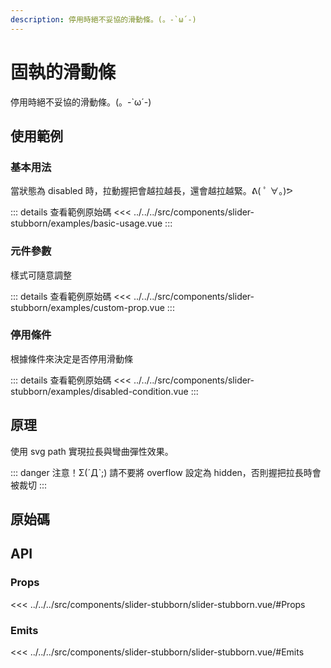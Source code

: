 ```yaml
---
description: 停用時絕不妥協的滑動條。(。-`ω´-)
---
```


<script setup>
import SourceLinkList from '../../../src/components/source-link-list.vue'

import BasicUsage from '../../../src/components/slider-stubborn/examples/basic-usage.vue'
import CustomProp from '../../../src/components/slider-stubborn/examples/custom-prop.vue'
import DisabledCondition from '../../../src/components/slider-stubborn/examples/disabled-condition.vue'
</script>

# 固執的滑動條 <Badge type="info" text="slider" />

停用時絕不妥協的滑動條。(。-`ω´-)

## 使用範例

### 基本用法

當狀態為 disabled 時，拉動握把會越拉越長，還會越拉越緊。ᕕ( ﾟ ∀。)ᕗ

<basic-usage class="h-[30vh]"/>

::: details 查看範例原始碼
<<< ../../../src/components/slider-stubborn/examples/basic-usage.vue
:::

### 元件參數

樣式可隨意調整

<custom-prop />

::: details 查看範例原始碼
<<< ../../../src/components/slider-stubborn/examples/custom-prop.vue
:::

### 停用條件

根據條件來決定是否停用滑動條

<disabled-condition />

::: details 查看範例原始碼
<<< ../../../src/components/slider-stubborn/examples/disabled-condition.vue
:::

## 原理

使用 svg path 實現拉長與彎曲彈性效果。

::: danger 注意！Σ(ˊДˋ;)
請不要將 overflow 設定為 hidden，否則握把拉長時會被裁切
:::

## 原始碼

<source-link-list name="slider-stubborn"/>

## API

### Props

<<< ../../../src/components/slider-stubborn/slider-stubborn.vue/#Props

### Emits

<<< ../../../src/components/slider-stubborn/slider-stubborn.vue/#Emits
